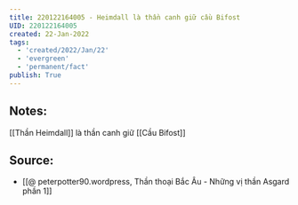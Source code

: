 ```yaml
---
title: 220122164005 - Heimdall là thần canh giữ cầu Bifost
UID: 220122164005
created: 22-Jan-2022
tags:
  - 'created/2022/Jan/22'
  - 'evergreen'
  - 'permanent/fact'
publish: True
---
```

## Notes:
[[Thần Heimdall]] là thần canh giữ [[Cầu Bifost]]

## Source:
- [[@ peterpotter90.wordpress, Thần thoại Bắc Âu - Những vị thần Asgard phần 1]]


